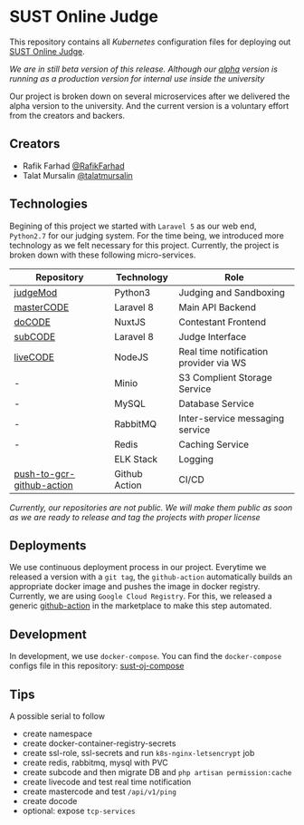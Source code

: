 # SUST Online Judge

This repository contains all _Kubernetes_ configuration files for deploying out [SUST Online Judge](https://beta.sustcseoj.com).

_We are in still beta version of this release. Although our [alpha](https://alpha.sustcseoj.com) version is running as a production version for internal use inside the university_

Our project is broken down on several microservices after we delivered the alpha version to the university. And the current version is a voluntary effort from the creators and backers.

## Creators

- Rafik Farhad [@RafikFarhad](https://github.com/RafikFarhad)
- Talat Mursalin [@talatmursalin](https://github.com/talatmursalin)

## Technologies

Begining of this project we started with `Laravel 5` as our web end, `Python2.7` for our judging system. For the time being, we introduced more technology as we felt necessary for this project. Currently, the project is broken down with these following micro-services.

| Repository                                                                                    | Technology    | Role                                   |
| --------------------------------------------------------------------------------------------- | ------------- | -------------------------------------- |
| [judgeMod](https://github.com/talatmursalin/judgeMod)                                         | Python3       | Judging and Sandboxing                 |
| [masterCODE](https://github.com/RafikFarhad/masterCODE)                                       | Laravel 8     | Main API Backend                       |
| [doCODE](https://github.com/RafikFarhad/doCODE)                                               | NuxtJS        | Contestant Frontend                    |
| [subCODE](https://github.com/RafikFarhad/subCODE)                                             | Laravel 8     | Judge Interface                        |
| [liveCODE](https://github.com/RafikFarhad/liveCODE)                                           | NodeJS        | Real time notification provider via WS |
| -                                                                                             | Minio         | S3 Complient Storage Service           |
| -                                                                                             | MySQL         | Database Service                       |
| -                                                                                             | RabbitMQ      | Inter-service messaging service        |
| -                                                                                             | Redis        | Caching Service                        |
|                                                                                               | ELK Stack     | Logging                                |
| [push-to-gcr-github-action](https://github.com/marketplace/actions/push-to-gcr-github-action) | Github Action | CI/CD                                  |

_Currently, our repositories are not public. We will make them public as soon as we are ready to release and tag the projects with proper license_

## Deployments

We use continuous deployment process in our project. Everytime we released a version with a `git tag`, the `github-action` automatically builds an appropriate docker image and pushes the image in docker registry. Currently, we are using `Google Cloud Registry`. For this, we released a generic [github-action](https://github.com/marketplace/actions/push-to-gcr-github-action) in the marketplace to make this step automated.

## Development

In development, we use `docker-compose`. You can find the `docker-compose` configs file in this repository: [sust-oj-compose](https://github.com/RafikFarhad/sust-oj-compose)

## Tips

A possible serial to follow

 - create namespace
 - create docker-container-registry-secrets
 - create ssl-role, ssl-secrets and run `k8s-nginx-letsencrypt` job
 - create redis, rabbitmq, mysql with PVC
 - create subcode and then migrate DB and `php artisan permission:cache`
 - create livecode and test real time notification
 - create mastercode and test `/api/v1/ping`
 - create docode
 - optional: expose `tcp-services`